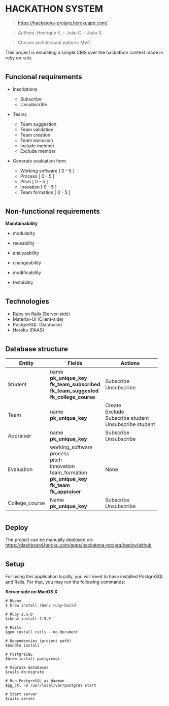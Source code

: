 # HACKATHON SYSTEM

>https://hackatona-projarq.herokuapp.com/

>Authors: Henrique K. - João C. - João S.

>Chosen architectural pattern: MVC

This project is emulating a simple CMS over the hackathon context made in ruby on rails.

#

## Funcional requirements

* Inscriptions
  * Subscribe
  * Unsubscribe

* Teams
  * Team suggestion
  * Team validation
  * Team creation
  * Team exclusion
  * Include member
  * Exclude member

* Generate evaluation form
  * Working software [ 0 - 5 ]
  * Process [ 0 - 5 ]
  * Pitch [ 0 - 5 ]
  * Inovation [ 0 - 5 ]
  * Team formation [ 0 - 5 ]

#

## Non-functional requirements

**Maintainability**

- modularity
  
- reusability
  
- analyzability
  
- changeability
  
- modificability
  
- testability

#

## Technologies

* Ruby on Rails (Server-side)
* Material-UI (Client-side)
* PostgreSQL (Database)
* Heroku (PAAS)

#

## Database structure

| Entity | Fields | Actions |
| ---------- | ---------- | ---------- |
| Student | name <br> **pk_unique_key** <br> **fk_team_subscribed** <br> **fk_team_suggested** <br> **fk_college_course** | Subscribe <br> Unsubscribe |
| Team | name <br> **pk_unique_key** | Create <br> Exclude <br> Subscribe student <br> Unsubscribe student | 
| Appraiser | name <br> **pk_unique_key** | Subscribe <br> Unsubscribe |
| Evaluation | working_software <br> process <br> pitch <br> innovation <br> team_formation <br> **pk_unique_key** <br> **fk_team** <br> **fk_appraiser** | None |
| College_course | Name <br> **pk_unique_key** | Subscribe <br> Unsubscribe |

#

## Deploy

The project can be manually deployed on: 
https://dashboard.heroku.com/apps/hackatona-projarq/deploy/github

#

## Setup

For using this application locally, you will need to have installed PostgreSQL and Rails. For that, you may run the following commands:

**Server side on MacOS X**

```
# Rbenv
$ brew install rbenv ruby-build

# Ruby 2.5.0
$rbenv install 2.5.0

# Rails
$gem install rails --no-document

# Dependencies (project path)
$bundle install

# PostgreSQL
$brew install postgresql

# Migrate databases
$rails db:migrate

# Run PostgreSQL as daemon
$pg_ctl -D /usr/local/var/postgres start

# Start server
$rails server
```
